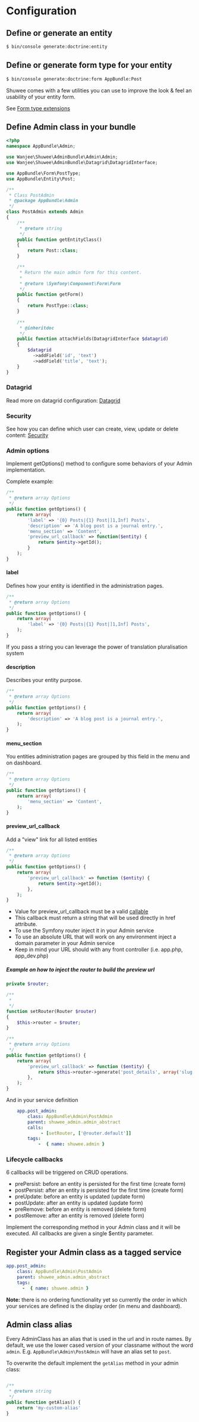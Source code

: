 # Configuration

## Define or generate an entity

``` bash
$ bin/console generate:doctrine:entity
```

## Define or generate form type for your entity

``` bash
$ bin/console generate:doctrine:form AppBundle:Post
```

Shuwee comes with a few utilities you can use to improve the look & feel an usability of your entity form.

See [Form type extensions](./form_type_extensions.md)

## Define Admin class in your bundle

``` php
<?php
namespace AppBundle\Admin;

use Wanjee\Shuwee\AdminBundle\Admin\Admin;
use Wanjee\Shuwee\AdminBundle\Datagrid\DatagridInterface;

use AppBundle\Form\PostType;
use AppBundle\Entity\Post;

/**
 * Class PostAdmin
 * @package AppBundle\Admin
 */
class PostAdmin extends Admin
{
    /**
     * @return string
     */
    public function getEntityClass()
    {
        return Post::class;
    }

    /**
     * Return the main admin form for this content.
     *
     * @return \Symfony\Component\Form\Form
     */
    public function getForm()
    {
        return PostType::class;
    }
    
    /**
     * @inheritdoc
     */
    public function attachFields(DatagridInterface $datagrid)
    {
        $datagrid
          ->addField('id', 'text')
          ->addField('title', 'text');
    }
}
```

### Datagrid

Read more on datagrid configuration: [Datagrid](./datagrid.md)

### Security

See how you can define which user can create, view, update or delete content: [Security](./security.md)

### Admin options

Implement getOptions() method to configure some behaviors of your Admin implementation.

Complete example: 
```php
/**
 * @return array Options
 */
public function getOptions() {
    return array(
        'label' => '{0} Posts|{1} Post|]1,Inf] Posts',
        'description' => 'A blog post is a journal entry.',
        'menu_section' => 'Content',
        'preview_url_callback' => function($entity) {
            return $entity->getId();
        }
    );
}
``` 

#### label

Defines how your entity is identified in the administration pages.

```php
/**
 * @return array Options
 */
public function getOptions() {
    return array(
        'label' => '{0} Posts|{1} Post|]1,Inf] Posts',
    );
}
``` 

If you pass a string you can leverage the power of translation pluralisation system

#### description

Describes your entity purpose.

``` php
/**
 * @return array Options
 */
public function getOptions() {
    return array(
        'description' => 'A blog post is a journal entry.',
    );
}
```

#### menu_section

You entities administration pages are grouped by this field in the menu and on dashboard.

```php
/**
 * @return array Options
 */
public function getOptions() {
    return array(
        'menu_section' => 'Content',
    );
}
``` 


#### preview_url_callback

Add a "view" link for all listed entities

``` php
/**
 * @return array Options
 */
public function getOptions() {
    return array(
        'preview_url_callback' => function ($entity) {
            return $entity->getId();
        },
    );
}
```

* Value for preview_url_callback must be a valid [callable](http://php.net/manual/en/language.types.callable.php)
* This callback must return a string that will be used directly in href attribute.
* To use the Symfony router inject it in your Admin service
* To use an absolute URL that will work on any environment inject a domain parameter in your Admin service
* Keep in mind your URL should with any front controller (i.e. app.php, app_dev.php)

##### Example on how to inject the router to build the preview url

``` php
private $router;

/**
 *
 */
function setRouter(Router $router)
{
    $this->router = $router;
}

/**
 * @return array Options
 */
public function getOptions() {
    return array(
        'preview_url_callback' => function ($entity) {
            return $this->router->generate('post_details', array('slug' => $entity->getSlug()));
        },
    );
}
```

And in your service definition

``` yaml
    app.post_admin:
        class: AppBundle\Admin\PostAdmin
        parent: shuwee_admin.admin_abstract
        calls:
             - [setRouter, ['@router.default']]
        tags:
            -  { name: shuwee.admin }
```

### Lifecycle callbacks

6 callbacks will be triggered on CRUD operations.

* prePersist: before an entity is persisted for the first time (create form)
* postPersist: after an entity is persisted for the first time (create form)
* preUpdate: before an entity is updated (update form)
* postUpdate: after an entity is updated (update form)
* preRemove: before an entity is removed (delete form)
* postRemove: after an entity is removed (delete form)

Implement the corresponding method in your Admin class and it will be executed.  All callbacks are given a single $entity parameter.

## Register your Admin class as a tagged service

``` yaml
app.post_admin:
    class: AppBundle\Admin\PostAdmin
    parent: shuwee_admin.admin_abstract
    tags:
      -  { name: shuwee.admin }
```

**Note:** there is no ordering functionality yet so currently the order in which your services are defined is the display order (in menu and dashboard).

## Admin class alias

Every AdminClass has an alias that is used in the url and in route names. By default, we use the lower cased version of your classname without the word `admin`.
E.g. `AppBundle\Admin\PostAdmin` will have an alias set to `post`.

To overwrite the default implement the `getAlias` method in your admin class:
``` php

/**
 * @return string
 */
public function getAlias() {
    return 'my-custom-alias'
}
```

